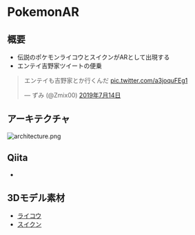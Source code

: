 # PokemonAR

## 概要

- 伝説のポケモンライコウとスイクンがARとして出現する
- エンテイ吉野家ツイートの便乗

<blockquote class="twitter-tweet" data-lang="ja"><p lang="ja" dir="ltr">エンテイも吉野家とか行くんだ <a href="https://t.co/a3joquFEg1">pic.twitter.com/a3joquFEg1</a></p>&mdash; ずみ (@Zmix00) <a href="https://twitter.com/Zmix00/status/1150317635441065984?ref_src=twsrc%5Etfw">2019年7月14日</a></blockquote>

## アーキテクチャ

![architecture.png](https://qiita-image-store.s3.ap-northeast-1.amazonaws.com/0/105093/e2ff242c-7b0d-63f3-25dc-b979222b9d1b.png)

## Qiita

- []()

## 3Dモデル素材

- [ライコウ](https://3dwarehouse.sketchup.com/model/u9ca17e58-5070-48dd-948a-947b3d42d4b4/Raikou-Pok%C3%A9mon-X-and-Y)
- [スイクン](https://3dwarehouse.sketchup.com/model/u476ce6de-1859-4598-9736-370255a91f36/Suicune-Pok%C3%A9mon-X-and-Y)
